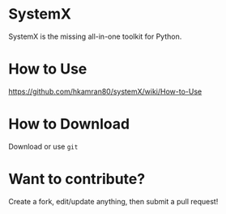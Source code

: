# SystemX
SystemX is the missing all-in-one toolkit for Python.

# How to Use
https://github.com/hkamran80/systemX/wiki/How-to-Use

# How to Download
Download or use `git`

# Want to contribute? 
Create a fork, edit/update anything, then submit a pull request!
